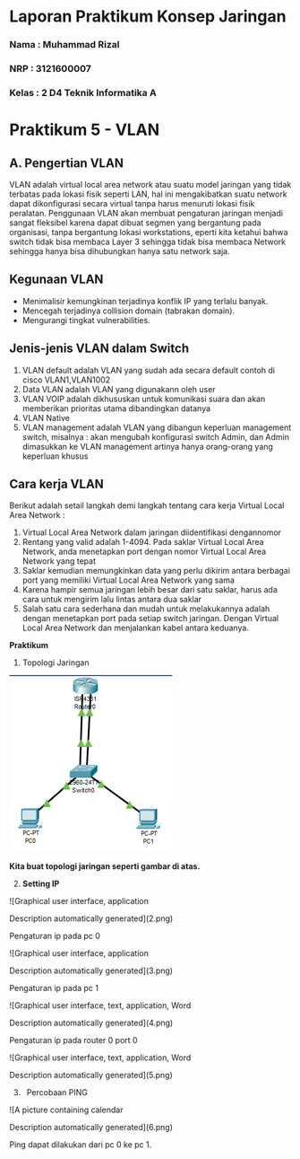 
# Laporan Praktikum Konsep Jaringan

### Nama : Muhammad Rizal

### NRP : 3121600007

### Kelas : 2 D4 Teknik Informatika A

# Praktikum 5 - VLAN

## A. Pengertian VLAN

VLAN adalah virtual local area network atau suatu model jaringan yang tidak terbatas pada lokasi fisik seperti LAN, hal ini mengakibatkan suatu network dapat dikonfigurasi secara virtual tanpa harus menuruti lokasi fisik peralatan. Penggunaan VLAN akan membuat pengaturan jaringan menjadi sangat fleksibel karena dapat dibuat segmen yang bergantung pada organisasi, tanpa bergantung lokasi workstations, eperti kita ketahui bahwa switch tidak bisa membaca Layer 3 sehingga tidak bisa membaca Network sehingga hanya bisa dihubungkan hanya satu network saja.

## Kegunaan VLAN

- Menimalisir kemungkinan terjadinya konflik IP yang terlalu banyak.
- Mencegah terjadinya collision domain (tabrakan domain).
- Mengurangi tingkat vulnerabilities.

## Jenis-jenis VLAN dalam Switch

1. VLAN default adalah VLAN yang sudah ada secara default contoh di cisco VLAN1,VLAN1002
2. Data VLAN adalah VLAN yang digunakann oleh user
3. VLAN VOIP adalah dikhususkan untuk komunikasi suara dan akan memberikan prioritas utama dibandingkan datanya
4. VLAN Native
5. VLAN management adalah VLAN yang dibangun keperluan management switch, misalnya : akan mengubah konfigurasi switch Admin, dan Admin dimasukkan ke VLAN management artinya hanya orang-orang yang keperluan khusus

## Cara kerja VLAN

Berikut adalah setail langkah demi langkah tentang cara kerja Virtual
Local Area Network :

1. Virtual Local Area Network dalam jaringan diidentifikasi dengannomor
2. Rentang yang valid adalah 1-4094. Pada saklar Virtual Local Area Network, anda menetapkan port dengan nomor Virtual Local Area
   Network yang tepat
3. Saklar kemudian memungkinkan data yang perlu dikirim antara berbagai port yang memiliki Virtual Local Area Network yang sama
4. Karena hampir semua jaringan lebih besar dari satu saklar, harus ada
   cara untuk mengirim lalu lintas antara dua saklar
5. Salah satu cara sederhana dan mudah untuk melakukannya adalah dengan
   menetapkan port pada setiap switch jaringan. Dengan Virtual Local
   Area Network dan menjalankan kabel antara keduanya.

**Praktikum**

1) Topologi Jaringan

![](1.png)

**Kita buat topologi jaringan seperti gambar di atas.**

2) **Setting IP**

![Graphical user interface, application

Description automatically generated](2.png)

Pengaturan ip pada pc 0

![Graphical user interface, application

Description automatically generated](3.png)

Pengaturan ip pada pc 1

![Graphical user interface, text, application, Word

Description automatically generated](4.png)

Pengaturan ip pada router 0 port 0

![Graphical user interface, text, application, Word

Description automatically generated](5.png)

3) ` `Percobaan PING

![A picture containing calendar

Description automatically generated](6.png)

Ping dapat dilakukan dari pc 0 ke pc 1.




